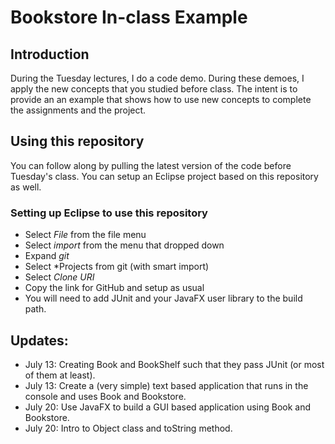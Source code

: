 # Bookstore In-class Example

## Introduction
During the Tuesday lectures, I do a code demo.  During these demoes, I apply the new concepts that you studied before class.  The intent is to provide an an example that shows how to use new concepts to complete the assignments and the project.

## Using this repository
You can follow along by pulling the latest version of the code before Tuesday's class.  You can setup an Eclipse project based on this repository as well.  

### Setting up Eclipse to use this repository
- Select *File* from the file menu
- Select *import* from the menu that dropped down
- Expand *git* 
- Select *Projects from git (with smart import)
- Select *Clone URI*
- Copy the link for GitHub and setup as usual
- You will need to add JUnit and your JavaFX user library to the build path.

## Updates:
- July 13: Creating Book and BookShelf such that they pass JUnit (or most of them at least).
- July 13: Create a (very simple) text based application that runs in the console and uses Book and Bookstore.
- July 20: Use JavaFX to build a GUI based application using Book and Bookstore.
- July 20: Intro to Object class and toString method.
